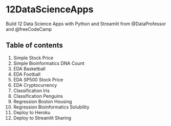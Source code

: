# 12DataScienceApps
Build 12 Data Science Apps with Python and Streamlit from @DataProfessor and @freeCodeCamp

## Table of contents

1. Simple Stock Price
2. Simple Bioinformatics DNA Count
3. EDA Basketball
4. EDA Football
5. EDA SP500 Stock Price
6. EDA Cryptocurrency
7. Classification Iris
8. Classification Penguins
9. Regression Boston Housing
10. Regression Bioinformatics Solubility
11. Deploy to Heroku
12. Deploy to Streamlit Sharing
